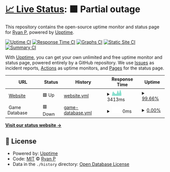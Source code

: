 # [📈 Live Status](https://uptime.playgeorge.town): <!--live status--> **🟧 Partial outage**

This repository contains the open-source uptime monitor and status page for [Ryan P](https://uptime.playgeorge.town), powered by [Upptime](https://github.com/upptime/upptime).

[![Uptime CI](https://github.com/mifd670/GeorgetownStatus/workflows/Uptime%20CI/badge.svg)](https://github.com/mifd670/GeorgetownStatus/actions?query=workflow%3A%22Uptime+CI%22)
[![Response Time CI](https://github.com/mifd670/GeorgetownStatus/workflows/Response%20Time%20CI/badge.svg)](https://github.com/mifd670/GeorgetownStatus/actions?query=workflow%3A%22Response+Time+CI%22)
[![Graphs CI](https://github.com/mifd670/GeorgetownStatus/workflows/Graphs%20CI/badge.svg)](https://github.com/mifd670/GeorgetownStatus/actions?query=workflow%3A%22Graphs+CI%22)
[![Static Site CI](https://github.com/mifd670/GeorgetownStatus/workflows/Static%20Site%20CI/badge.svg)](https://github.com/mifd670/GeorgetownStatus/actions?query=workflow%3A%22Static+Site+CI%22)
[![Summary CI](https://github.com/mifd670/GeorgetownStatus/workflows/Summary%20CI/badge.svg)](https://github.com/mifd670/GeorgetownStatus/actions?query=workflow%3A%22Summary+CI%22)

With [Upptime](https://upptime.js.org), you can get your own unlimited and free uptime monitor and status page, powered entirely by a GitHub repository. We use [Issues](https://github.com/mifd670/GeorgetownStatus/issues) as incident reports, [Actions](https://github.com/mifd670/GeorgetownStatus/actions) as uptime monitors, and [Pages](https://uptime.playgeorge.town) for the status page.

<!--start: status pages-->
<!-- This summary is generated by Upptime (https://github.com/upptime/upptime) -->
<!-- Do not edit this manually, your changes will be overwritten -->
<!-- prettier-ignore -->
| URL | Status | History | Response Time | Uptime |
| --- | ------ | ------- | ------------- | ------ |
| <img alt="" src="https://icons.duckduckgo.com/ip3/playgeorge.town.ico" height="13"> [Website](https://playgeorge.town) | 🟩 Up | [website.yml](https://github.com/MIFD670/georgetown/commits/HEAD/history/website.yml) | <details><summary><img alt="Response time graph" src="./graphs/website/response-time-week.png" height="20"> 3413ms</summary><br><a href="https://uptime.playgeorge.town/history/website"><img alt="Response time 3139" src="https://img.shields.io/endpoint?url=https%3A%2F%2Fraw.githubusercontent.com%2FMIFD670%2Fgeorgetown%2FHEAD%2Fapi%2Fwebsite%2Fresponse-time.json"></a><br><a href="https://uptime.playgeorge.town/history/website"><img alt="24-hour response time 2240" src="https://img.shields.io/endpoint?url=https%3A%2F%2Fraw.githubusercontent.com%2FMIFD670%2Fgeorgetown%2FHEAD%2Fapi%2Fwebsite%2Fresponse-time-day.json"></a><br><a href="https://uptime.playgeorge.town/history/website"><img alt="7-day response time 3413" src="https://img.shields.io/endpoint?url=https%3A%2F%2Fraw.githubusercontent.com%2FMIFD670%2Fgeorgetown%2FHEAD%2Fapi%2Fwebsite%2Fresponse-time-week.json"></a><br><a href="https://uptime.playgeorge.town/history/website"><img alt="30-day response time 3185" src="https://img.shields.io/endpoint?url=https%3A%2F%2Fraw.githubusercontent.com%2FMIFD670%2Fgeorgetown%2FHEAD%2Fapi%2Fwebsite%2Fresponse-time-month.json"></a><br><a href="https://uptime.playgeorge.town/history/website"><img alt="1-year response time 3139" src="https://img.shields.io/endpoint?url=https%3A%2F%2Fraw.githubusercontent.com%2FMIFD670%2Fgeorgetown%2FHEAD%2Fapi%2Fwebsite%2Fresponse-time-year.json"></a></details> | <details><summary><a href="https://uptime.playgeorge.town/history/website">99.66%</a></summary><a href="https://uptime.playgeorge.town/history/website"><img alt="All-time uptime 99.69%" src="https://img.shields.io/endpoint?url=https%3A%2F%2Fraw.githubusercontent.com%2FMIFD670%2Fgeorgetown%2FHEAD%2Fapi%2Fwebsite%2Fuptime.json"></a><br><a href="https://uptime.playgeorge.town/history/website"><img alt="24-hour uptime 100.00%" src="https://img.shields.io/endpoint?url=https%3A%2F%2Fraw.githubusercontent.com%2FMIFD670%2Fgeorgetown%2FHEAD%2Fapi%2Fwebsite%2Fuptime-day.json"></a><br><a href="https://uptime.playgeorge.town/history/website"><img alt="7-day uptime 99.66%" src="https://img.shields.io/endpoint?url=https%3A%2F%2Fraw.githubusercontent.com%2FMIFD670%2Fgeorgetown%2FHEAD%2Fapi%2Fwebsite%2Fuptime-week.json"></a><br><a href="https://uptime.playgeorge.town/history/website"><img alt="30-day uptime 99.88%" src="https://img.shields.io/endpoint?url=https%3A%2F%2Fraw.githubusercontent.com%2FMIFD670%2Fgeorgetown%2FHEAD%2Fapi%2Fwebsite%2Fuptime-month.json"></a><br><a href="https://uptime.playgeorge.town/history/website"><img alt="1-year uptime 99.69%" src="https://img.shields.io/endpoint?url=https%3A%2F%2Fraw.githubusercontent.com%2FMIFD670%2Fgeorgetown%2FHEAD%2Fapi%2Fwebsite%2Fuptime-year.json"></a></details>
| <img alt="" src="https://icons.duckduckgo.com/ip3/null.ico" height="13"> Game Database | 🟥 Down | [game-database.yml](https://github.com/MIFD670/georgetown/commits/HEAD/history/game-database.yml) | <details><summary><img alt="Response time graph" src="./graphs/game-database/response-time-week.png" height="20"> 0ms</summary><br><a href="https://uptime.playgeorge.town/history/game-database"><img alt="Response time 0" src="https://img.shields.io/endpoint?url=https%3A%2F%2Fraw.githubusercontent.com%2FMIFD670%2Fgeorgetown%2FHEAD%2Fapi%2Fgame-database%2Fresponse-time.json"></a><br><a href="https://uptime.playgeorge.town/history/game-database"><img alt="24-hour response time 0" src="https://img.shields.io/endpoint?url=https%3A%2F%2Fraw.githubusercontent.com%2FMIFD670%2Fgeorgetown%2FHEAD%2Fapi%2Fgame-database%2Fresponse-time-day.json"></a><br><a href="https://uptime.playgeorge.town/history/game-database"><img alt="7-day response time 0" src="https://img.shields.io/endpoint?url=https%3A%2F%2Fraw.githubusercontent.com%2FMIFD670%2Fgeorgetown%2FHEAD%2Fapi%2Fgame-database%2Fresponse-time-week.json"></a><br><a href="https://uptime.playgeorge.town/history/game-database"><img alt="30-day response time 0" src="https://img.shields.io/endpoint?url=https%3A%2F%2Fraw.githubusercontent.com%2FMIFD670%2Fgeorgetown%2FHEAD%2Fapi%2Fgame-database%2Fresponse-time-month.json"></a><br><a href="https://uptime.playgeorge.town/history/game-database"><img alt="1-year response time 0" src="https://img.shields.io/endpoint?url=https%3A%2F%2Fraw.githubusercontent.com%2FMIFD670%2Fgeorgetown%2FHEAD%2Fapi%2Fgame-database%2Fresponse-time-year.json"></a></details> | <details><summary><a href="https://uptime.playgeorge.town/history/game-database">0.00%</a></summary><a href="https://uptime.playgeorge.town/history/game-database"><img alt="All-time uptime 0.00%" src="https://img.shields.io/endpoint?url=https%3A%2F%2Fraw.githubusercontent.com%2FMIFD670%2Fgeorgetown%2FHEAD%2Fapi%2Fgame-database%2Fuptime.json"></a><br><a href="https://uptime.playgeorge.town/history/game-database"><img alt="24-hour uptime 0.00%" src="https://img.shields.io/endpoint?url=https%3A%2F%2Fraw.githubusercontent.com%2FMIFD670%2Fgeorgetown%2FHEAD%2Fapi%2Fgame-database%2Fuptime-day.json"></a><br><a href="https://uptime.playgeorge.town/history/game-database"><img alt="7-day uptime 0.00%" src="https://img.shields.io/endpoint?url=https%3A%2F%2Fraw.githubusercontent.com%2FMIFD670%2Fgeorgetown%2FHEAD%2Fapi%2Fgame-database%2Fuptime-week.json"></a><br><a href="https://uptime.playgeorge.town/history/game-database"><img alt="30-day uptime 7.96%" src="https://img.shields.io/endpoint?url=https%3A%2F%2Fraw.githubusercontent.com%2FMIFD670%2Fgeorgetown%2FHEAD%2Fapi%2Fgame-database%2Fuptime-month.json"></a><br><a href="https://uptime.playgeorge.town/history/game-database"><img alt="1-year uptime 0.00%" src="https://img.shields.io/endpoint?url=https%3A%2F%2Fraw.githubusercontent.com%2FMIFD670%2Fgeorgetown%2FHEAD%2Fapi%2Fgame-database%2Fuptime-year.json"></a></details>

<!--end: status pages-->

[**Visit our status website →**](https://uptime.playgeorge.town)

## 📄 License

- Powered by: [Upptime](https://github.com/upptime/upptime)
- Code: [MIT](./LICENSE) © [Ryan P](https://uptime.playgeorge.town)
- Data in the `./history` directory: [Open Database License](https://opendatacommons.org/licenses/odbl/1-0/)
